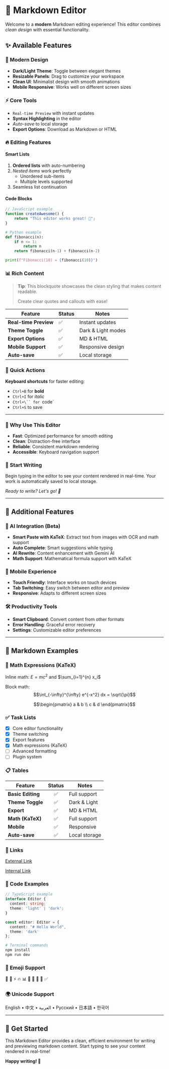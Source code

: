 # 🚀 Markdown Editor

Welcome to a **modern** Markdown editing experience! This editor combines *clean design* with essential functionality.

## ✨ Available Features

### 🎨 Modern Design
- **Dark/Light Theme**: Toggle between elegant themes
- **Resizable Panels**: Drag to customize your workspace
- **Clean UI**: Minimalist design with smooth animations
- **Mobile Responsive**: Works well on different screen sizes

### ⚡ Core Tools
- `Real-time Preview` with instant updates
- **Syntax Highlighting** in the editor
- *Auto-save* to local storage
- **Export Options**: Download as Markdown or HTML

### 🔥 Editing Features

#### Smart Lists
1. **Ordered lists** with auto-numbering
2. *Nested items* work perfectly
   - Unordered sub-items
   - Multiple levels supported
3. Seamless list continuation

#### Code Blocks
```javascript
// JavaScript example
function createAwesome() {
    return "This editor works great! 🎉";
}
```

```python
# Python example
def fibonacci(n):
    if n <= 1:
        return n
    return fibonacci(n-1) + fibonacci(n-2)

print(f"Fibonacci(10) = {fibonacci(10)}")
```

### 📊 Rich Content

> **Tip**: This blockquote showcases the clean styling that makes content readable.
>
> Create clear quotes and callouts with ease!

| Feature | Status | Notes |
|---------|--------|-------|
| **Real-time Preview** | ✅ | Instant updates |
| **Theme Toggle** | ✅ | Dark & Light modes |
| **Export Options** | ✅ | MD & HTML |
| **Mobile Support** | ✅ | Responsive design |
| **Auto-save** | ✅ | Local storage |

### 🎯 Quick Actions

**Keyboard shortcuts** for faster editing:
- `Ctrl+B` for **bold**
- `Ctrl+I` for *italic*
- `Ctrl+\`` for `code`
- `Ctrl+S` to save

---

### 🌟 Why Use This Editor

- **Fast**: Optimized performance for smooth editing
- **Clean**: Distraction-free interface
- **Reliable**: Consistent markdown rendering
- **Accessible**: Keyboard navigation support

### 🚀 Start Writing

Begin typing in the editor to see your content rendered in real-time. Your work is automatically saved to local storage.

*Ready to write? Let's go! 🎉*

---

## 🔧 Additional Features

### 🤖 AI Integration (Beta)
- **Smart Paste with KaTeX**: Extract text from images with OCR and math support
- **Auto Complete**: Smart suggestions while typing
- **AI Rewrite**: Content enhancement with Gemini AI
- **Math Support**: Mathematical formula support with KaTeX

### 📱 Mobile Experience
- **Touch Friendly**: Interface works on touch devices
- **Tab Switching**: Easy switch between editor and preview
- **Responsive**: Adapts to different screen sizes

### 🛠️ Productivity Tools
- **Smart Clipboard**: Convert content from other formats
- **Error Handling**: Graceful error recovery
- **Settings**: Customizable editor preferences

---

## 📝 Markdown Examples

### 📐 Math Expressions (KaTeX)

Inline math: $E = mc^2$ and $\sum_{i=1}^{n} x_i$

Block math:
$$\int_{-\infty}^{\infty} e^{-x^2} dx = \sqrt{\pi}$$

$$\begin{pmatrix}
a & b \\
c & d
\end{pmatrix}$$

### ✅ Task Lists
- [x] Core editor functionality
- [x] Theme switching
- [x] Export features
- [x] Math expressions (KaTeX)
- [ ] Advanced formatting
- [ ] Plugin system

### 📋 Tables

| Feature | Status | Notes |
|---------|:------:|-------|
| **Basic Editing** | ✅ | Full support |
| **Theme Toggle** | ✅ | Dark & Light |
| **Export** | ✅ | MD & HTML |
| **Math (KaTeX)** | ✅ | Full support |
| **Mobile** | ✅ | Responsive |
| **Auto-save** | ✅ | Local storage |

### 🔗 Links

[External Link](https://github.com "GitHub")

[Internal Link](#available-features)

### 🌈 Code Examples

```typescript
// TypeScript example
interface Editor {
  content: string;
  theme: 'light' | 'dark';
}

const editor: Editor = {
  content: "# Hello World",
  theme: 'dark'
};
```

```bash
# Terminal commands
npm install
npm run dev
```

### 🎪 Emoji Support

🚀 🎨 ⚡ 🔥 📊 🎯 🌟 📝 🔧 ✅

### 🌍 Unicode Support

English • 中文 • العربية • Русский • 日本語 • 한국어

---

## 🎉 Get Started

This Markdown Editor provides a clean, efficient environment for writing and previewing markdown content. Start typing to see your content rendered in real-time!

**Happy writing! 🚀**
